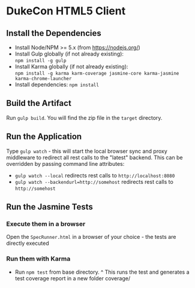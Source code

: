 # DukeCon HTML5 Client

## Install the Dependencies

- Install Node/NPM >= 5.x (from https://nodejs.org/)
- Install Gulp globally (if not already existing):  
  `npm install -g gulp`
- Install Karma globally (if not already existing):  
  `npm install -g karma karm-coverage jasmine-core karma-jasmine karma-chrome-launcher`
- Install dependencies: `npm install`

## Build the Artifact

Run `gulp build`. You will find the zip file in the `target` directory.

## Run the Application

Type `gulp watch` - this will start the local browser sync and proxy middleware to redirect all rest calls to the "latest" backend.
This can be overridden by passing command line attributes:
- `gulp watch --local` redirects rest calls to `http://localhost:8080`
- `gulp watch --backendurl=http://somehost` redirects rest calls to `http://somehost`


## Run the Jasmine Tests

### Execute them in a browser

Open the `SpecRunner.html` in a browser of your choice -  the tests are directly executed

### Run them with Karma

- Run `npm test` from base directory.
^
This runs the test and generates a test coverage report in a new folder coverage/